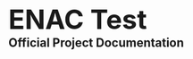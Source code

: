 <h1 style="font-size:5vw; margin-bottom:0">ENAC Test</h1>
<h2 style="margin-top:0">Official Project Documentation</h4>